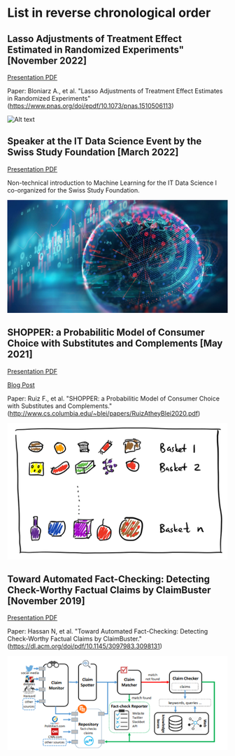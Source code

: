 
# List in reverse chronological order

## Lasso Adjustments of Treatment Effect Estimated in Randomized Experiments" [November 2022]

[Presentation PDF](https://github.com/soelmicheletti/ML-presentations/blob/main/LASSO_adjustments.pdf)

Paper: Bloniarz A., et al. "Lasso Adjustments of Treatment Effect Estimates in Randomized Experiments" (https://www.pnas.org/doi/epdf/10.1073/pnas.1510506113)


![Alt text](/images/coin.avif?raw=true "Title")

## Speaker at the IT Data Science Event by the Swiss Study Foundation [March 2022]

[Presentation PDF](https://github.com/soelmicheletti/ML-presentations/blob/main/IT%20Data%20Science.pdf)

Non-technical introduction to Machine Learning for the IT Data Science I co-organized for the Swiss Study Foundation. 

![Alt text](/images/datascience.jpg?raw=true "Title")

## SHOPPER: a Probabilitic Model of Consumer Choice with Substitutes and Complements [May 2021]

[Presentation PDF](https://github.com/soelmicheletti/ML-presentations/blob/main/SHOPPER.pdf)

[Blog Post](https://soel-micheletti.medium.com/shopper-a-probabilistic-model-of-consumer-choice-with-substitutes-and-complements-31d6fed79a81)

Paper: Ruiz F., et al. "SHOPPER: a Probabilitic Model of Consumer Choice with Substitutes and Complements." (http://www.cs.columbia.edu/~blei/papers/RuizAtheyBlei2020.pdf)

![Alt text](/images/shopper.png?raw=true "Title")

## Toward Automated Fact-Checking: Detecting Check-Worthy Factual Claims by ClaimBuster [November 2019]

  [Presentation PDF](https://github.com/soelmicheletti/ML-presentations/blob/main/Towards%20Automated%20Fact-Checking.pdf)

  Paper: Hassan N, et al. "Toward Automated Fact-Checking: Detecting Check-Worthy Factual Claims by ClaimBuster." (https://dl.acm.org/doi/pdf/10.1145/3097983.3098131)
  
![Alt text](/images/factchecking.png?raw=true "Title")
  
